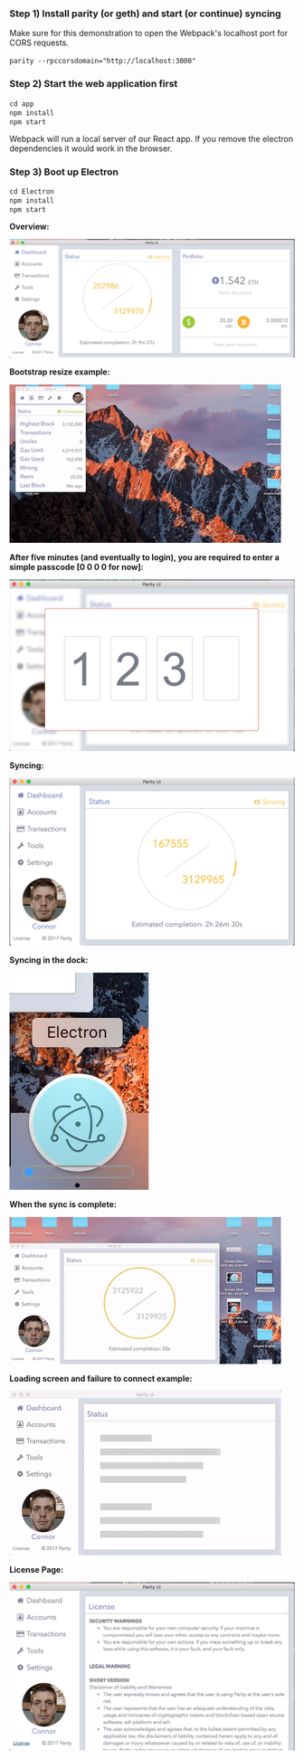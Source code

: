 




### Step 1) Install parity (or geth) and start (or continue) syncing


Make sure for this demonstration to open the Webpack's localhost port for CORS requests.

`parity --rpccorsdomain="http://localhost:3000"`


### Step 2) Start the web application first

```terminal
cd app
npm install
npm start
```

Webpack will run a local server of our React app. If you remove the electron dependencies it would work in the browser.

### Step 3) Boot up Electron

```terminal
cd Electron
npm install
npm start
```





**Overview:**

![alt tag](https://github.com/CraigglesO/Parity-UI/blob/master/img/overview.png)

**Bootstrap resize example:**

![alt tag](https://github.com/CraigglesO/Parity-UI/blob/master/img/bootstrap.gif)

**After five minutes (and eventually to login), you are required to enter a simple passcode [0 0 0 0 for now]:**

![alt tag](https://github.com/CraigglesO/Parity-UI/blob/master/img/pass.png)

**Syncing:**

![alt tag](https://github.com/CraigglesO/Parity-UI/blob/master/img/syncScreen.png)

**Syncing in the dock:**

![alt tag](https://github.com/CraigglesO/Parity-UI/blob/master/img/downloadDock.png)

**When the sync is complete:**

![alt tag](https://github.com/CraigglesO/Parity-UI/blob/master/img/complete.gif)

**Loading screen and failure to connect example:**

![alt tag](https://github.com/CraigglesO/Parity-UI/blob/master/img/skeleton.gif)

**License Page:**

![alt tag](https://github.com/CraigglesO/Parity-UI/blob/master/img/license.png)
